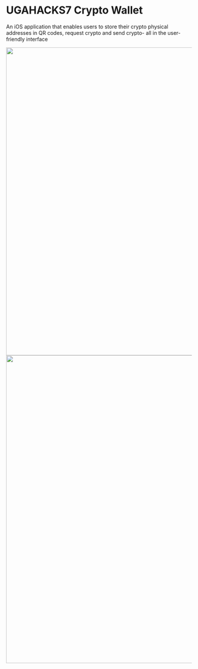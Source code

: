 # UGAHACKS7  Crypto Wallet


An iOS application that enables users to store their crypto physical addresses in QR codes, request crypto and send crypto- all in the user-friendly interface



<img width = "835" src = "https://user-images.githubusercontent.com/82795337/155186283-e1002946-2fc6-41dd-8895-22d7c3f5300a.png"> 




<img width = "835" src = "https://user-images.githubusercontent.com/82795337/155186647-24aedfb0-a1b0-4842-9286-51ada513acdc.png"> 
